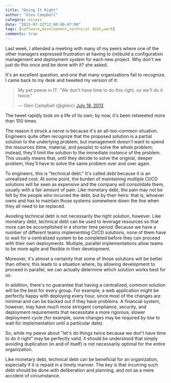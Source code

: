 ```yaml
---
title: "Doing It Right"
author: "Glen Campbell"
category: essays
date: "2013-07-22T12:00:00-07:00"
tags: [software,development,technical debt,work]
comments: true
---
```

Last week, I attended a meeting with many of my peers where one of the other managers expressed frustration at having to (re)build a configuration management and deployment system for each new project.  Why don't we just do this once and be done with it? she asked.

It's an excellent question, and one that many organizations fail to recognize.  I came back to my desk and tweeted my version of it:

<blockquote class="twitter-tweet"><p>My pet peeve in IT: &quot;We don&#39;t have time to do this right, so we&#39;ll do it twice.&quot;</p>&mdash; Glen Campbell (@glenc) <a href="https://twitter.com/glenc/statuses/357883903882694657">July 18, 2013</a></blockquote>
<script async src="//platform.twitter.com/widgets.js" charset="utf-8"></script>

The tweet rapidly took on a life of its own; by now, it's been retweeted more than 100 times.

The reason it struck a nerve is because it's an all-too-common situation.  Engineers quite often recognize that the proposed solution is a partial solution to the underlying problem, but management doesn't want to spend the resources (time, material, and people) to solve the whole problem; instead, they'll limit the solution to the immediate *instance* of the problem. This usually means that, until they decide to solve the original, deeper problem, they'll have to solve the same problem over and over again.

To engineers, this is "technical debt." It's called *debt* because it is an unrealized cost. At some point, the burden of maintaining multiple CI/CD solutions will be seen as expensive and the company will consolidate them, usually with a fair amount of pain. Like monetary debt, the pain may not be felt by the people who incurred the debt, but by their heirs: that is, whoever owns and has to maintain those systems somewhere down the line when they all need to be replaced.

Avoiding technical debt is not necessarily the right solution, however.  Like monetary debt, technical debt can be used to leverage resources so that more can be accomplished in a shorter time period.  Because we have a number of different teams implementing CI/CD solutions, none of them have to wait for a centralized system to be completed before they can proceed with their own deployments.  Multiple, parallel implementations allow teams to be more agile and flexible in their development.

Moreover, it's almost a certainty that some of those solutions will be better than others; this leads to a situation where, by allowing development to proceed in parallel, we can actually determine which solution works best for us.

In addition, there's no guarantee that having a centralized, common solution will be the best for every group. For example, a web application might be perfectly happy with deploying every hour, since most of the changes are minimal and can be backed out if they have problems. A financial system, however, may have much more stringent compliance, security, and deployment requirements that necessitate a more rigorous, slower deployment cycle (for example, some changes may be required *by law* to wait for implementation until a particular date).

So, while my peeve about "let's do things twice because we don't have time to do it right" may be perfectly valid, it should be understood that simply avoiding duplication (in and of itself) is not necessarily optimal for the entire organization.

Like monetary debt, technical debt can be beneficial for an organization, especially if it is repaid in a timely manner. The key is that incurring such debt should be done with deliberation and planning, and not as a mere accident of circumstance.

